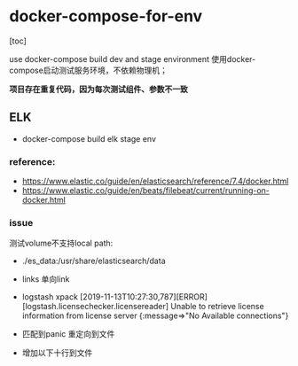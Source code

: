 # docker-compose-for-env

[toc]

use docker-compose build dev and stage environment
使用docker-compose启动测试服务环境，不依赖物理机；

**项目存在重复代码，因为每次测试组件、参数不一致**

## ELK
* docker-compose build elk stage env

### reference:
* https://www.elastic.co/guide/en/elasticsearch/reference/7.4/docker.html
* https://www.elastic.co/guide/en/beats/filebeat/current/running-on-docker.html


### issue
测试volume不支持local path: 
- ./es_data:/usr/share/elasticsearch/data

* links
单向link

* logstash xpack
[2019-11-13T10:27:30,787][ERROR][logstash.licensechecker.licensereader] Unable to retrieve license information from license server {:message=>"No Available connections"}



* 匹配到panic 重定向到文件

* 增加以下十行到文件
